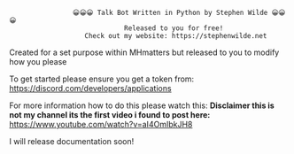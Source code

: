                     😀😀😀 Talk Bot Written in Python by Stephen Wilde 😀😀😀
                                 Released to you for free!
                       Check out my website: https://stephenwilde.net
   
   Created for a set purpose within MHmatters but released to you to modify how you please
   
   To get started please ensure you get a token from:
   https://discord.com/developers/applications
   
   For more information how to do this please watch this:
   **Disclaimer this is not my channel its the first video i found to post here:**
   https://www.youtube.com/watch?v=aI4OmIbkJH8
   
   I will release documentation soon!